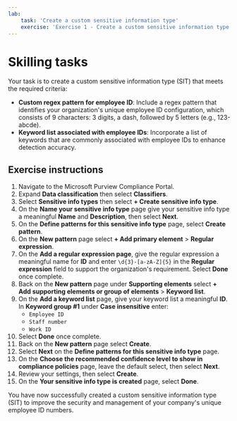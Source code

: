 ```yaml
---
lab:
    task: 'Create a custom sensitive information type'
    exercise: 'Exercise 1 - Create a custom sensitive information type'
---
```


# Skilling tasks

Your task is to create a custom sensitive information type (SIT) that meets the required criteria:

- **Custom regex pattern for employee ID**: Include a regex pattern that identifies your organization's unique employee ID configuration, which consists of 9 characters: 3 digits, a dash, followed by 5 letters (e.g., 123-abcde).
- **Keyword list associated with employee IDs**: Incorporate a list of keywords that are commonly associated with employee IDs to enhance detection accuracy.

## Exercise instructions

1. Navigate to the Microsoft Purview Compliance Portal.
1. Expand **Data classification** then select **Classifiers**.
1. Select **Sensitive info types** then select **+ Create sensitive info type**.
1. On the **Name your sensitive info type** page give your sensitive info type a meaningful **Name** and **Description**, then select **Next**.
1. On the **Define patterns for this sensitive info type** page, select **Create pattern**.
1. On the **New pattern** page select **+ Add primary element** > **Regular expression**.
1. On the **Add a regular expression page**, give the regular expression a meaningful name for **ID** and enter `\d{3}-[a-zA-Z]{5}` in the **Regular expression** field to support the organization's requirement. Select **Done** once complete.
1. Back on the **New pattern** page under **Supporting elements** select **+ Add supporting elements or group of elements** > **Keyword list**.
1. On the **Add a keyword list** page, give your keyword list a meaningful **ID**. In **Keyword group #1** under **Case insensitive** enter:
   - `Employee ID`
   - `Staff number`
   - `Work ID`
1. Select **Done** once complete.
1. Back on the **New pattern** page select **Create**.
1. Select **Next** on the **Define patterns for this sensitive info type** page.
1. On the **Choose the recommended confidence level to show in compliance policies** page, leave the default select, then select **Next**.
1. Review your settings, then select **Create**.
1. On the **Your sensitive info type is created** page, select **Done**.

You have now successfully created a custom sensitive information type (SIT) to improve the security and management of your company's unique employee ID numbers.
